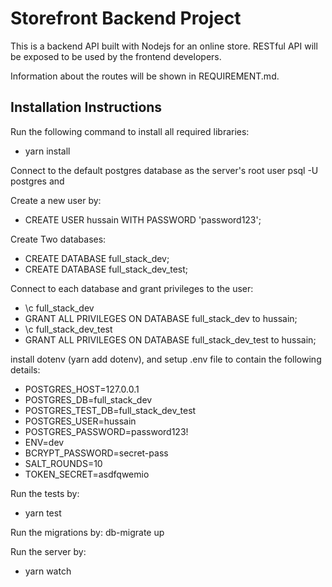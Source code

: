 # Storefront Backend Project
This is a backend API built with Nodejs for an online store.
RESTful API will be exposed to be used by the frontend developers.

Information about the routes will be shown in REQUIREMENT.md.
## Installation Instructions

Run the following command to install all required libraries:
- yarn install

Connect to the default postgres database as the server's root user psql -U postgres and

Create a new user by:
- CREATE USER hussain WITH PASSWORD 'password123';

Create Two databases:
- CREATE DATABASE full_stack_dev;
- CREATE DATABASE full_stack_dev_test;

Connect to each database and grant privileges to the user:
- \c full_stack_dev
- GRANT ALL PRIVILEGES ON DATABASE full_stack_dev to hussain;
- \c full_stack_dev_test
- GRANT ALL PRIVILEGES ON DATABASE full_stack_dev_test to hussain;
    
install dotenv (yarn add dotenv), and setup .env file to contain the following details:
- POSTGRES_HOST=127.0.0.1
- POSTGRES_DB=full_stack_dev
- POSTGRES_TEST_DB=full_stack_dev_test
- POSTGRES_USER=hussain
- POSTGRES_PASSWORD=password123!
- ENV=dev
- BCRYPT_PASSWORD=secret-pass
- SALT_ROUNDS=10
- TOKEN_SECRET=asdfqwemio


Run the tests by:
- yarn test

Run the migrations by:
db-migrate up

Run the server by:
- yarn watch


